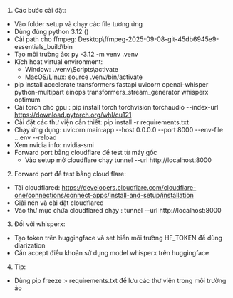 1. Các bước cài đặt:
  + Vào folder setup và chạy các file tương ứng
  + Dùng đúng python 3.12 ()
  + Cài path cho ffmpeg: Desktop\ffmpeg-2025-09-08-git-45db6945e9-essentials_build\bin
  + Tạo môi trường ảo: py -3.12 -m venv .venv
  + Kích hoạt virtual environment:
    + Window: .\.venv\Scripts\activate
    + MacOS/Linux: source .venv/bin/activate
  + pip install accelerate transformers fastapi uvicorn openai-whisper python-multipart einops transformers_stream_generator whisperx optimum
  + Cài torch cho gpu : pip install torch torchvision torchaudio --index-url https://download.pytorch.org/whl/cu121
  + Cài đặt các thư viện cần thiết: pip install -r requirements.txt
  + Chạy ứng dụng: uvicorn main:app --host 0.0.0.0 --port 8000 --env-file ..\.env --reload
  + Xem nvidia info: nvidia-smi
  + Forward port bằng cloudflare để test từ máy gốc
    + Vào setup mở cloudflare chạy tunnel --url http://localhost:8000

2. Forward port để test bằng cloud flare:
  + Tải cloudflared: https://developers.cloudflare.com/cloudflare-one/connections/connect-apps/install-and-setup/installation
  + Giải nén và cài đặt cloudflared
  + Vào thư mục chứa cloudflared chạy : tunnel --url http://localhost:8000

3. Đối với whisperx:
  + Tạo token trên huggingface và set biến môi trường HF_TOKEN để dùng diarization
  + Cần accept điều khoản sử dụng model whisperx trên huggingface

4. Tip:
  + Dùng pip freeze > requirements.txt để lưu các thư viện trong môi trường ảo